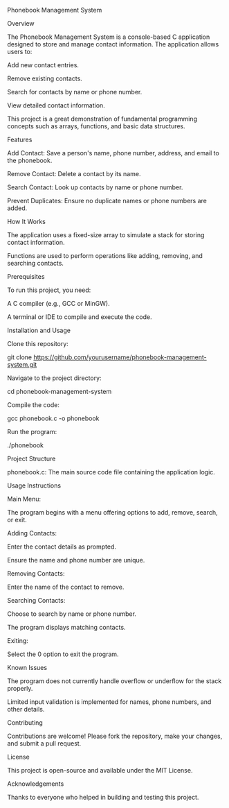 Phonebook Management System

Overview

The Phonebook Management System is a console-based C application designed to store and manage contact information. The application allows users to:

Add new contact entries.

Remove existing contacts.

Search for contacts by name or phone number.

View detailed contact information.

This project is a great demonstration of fundamental programming concepts such as arrays, functions, and basic data structures.

Features

Add Contact: Save a person's name, phone number, address, and email to the phonebook.

Remove Contact: Delete a contact by its name.

Search Contact: Look up contacts by name or phone number.

Prevent Duplicates: Ensure no duplicate names or phone numbers are added.

How It Works

The application uses a fixed-size array to simulate a stack for storing contact information.

Functions are used to perform operations like adding, removing, and searching contacts.

Prerequisites

To run this project, you need:

A C compiler (e.g., GCC or MinGW).

A terminal or IDE to compile and execute the code.

Installation and Usage

Clone this repository:

git clone https://github.com/yourusername/phonebook-management-system.git

Navigate to the project directory:

cd phonebook-management-system

Compile the code:

gcc phonebook.c -o phonebook

Run the program:

./phonebook

Project Structure

phonebook.c: The main source code file containing the application logic.

Usage Instructions

Main Menu:

The program begins with a menu offering options to add, remove, search, or exit.

Adding Contacts:

Enter the contact details as prompted.

Ensure the name and phone number are unique.

Removing Contacts:

Enter the name of the contact to remove.

Searching Contacts:

Choose to search by name or phone number.

The program displays matching contacts.

Exiting:

Select the 0 option to exit the program.

Known Issues

The program does not currently handle overflow or underflow for the stack properly.

Limited input validation is implemented for names, phone numbers, and other details.

Contributing

Contributions are welcome! Please fork the repository, make your changes, and submit a pull request.

License

This project is open-source and available under the MIT License.

Acknowledgements

Thanks to everyone who helped in building and testing this project.

